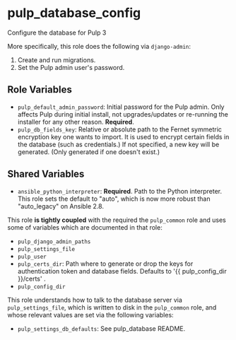pulp_database_config
====================

Configure the database for Pulp 3

More specifically, this role does the following via `django-admin`:

1. Create and run migrations.
2. Set the Pulp admin user's password.

Role Variables
--------------

* `pulp_default_admin_password`: Initial password for the Pulp admin. Only affects Pulp
  during initial install, not upgrades/updates or re-running the installer for any other
  reason. **Required**.
* `pulp_db_fields_key`: Relative or absolute path to the Fernet symmetric encryption key
   one wants to import. It is used to encrypt certain fields in the database (such as credentials.)
   If not specified, a new key will be generated. (Only generated if one doesn't exist.)

Shared Variables
----------------

* `ansible_python_interpreter`: **Required**. Path to the Python interpreter.
  This role sets the default to "auto", which is now more robust than
  "auto_legacy" on Ansible 2.8.

This role **is tightly coupled** with the required the `pulp_common` role and uses some of
variables which are documented in that role:

* `pulp_django_admin_paths`
* `pulp_settings_file`
* `pulp_user`
* `pulp_certs_dir`: Path where to generate or drop the keys for authentication token and database fields. Defaults to
  '{{ pulp_config_dir }}/certs' .
* `pulp_config_dir`

This role understands how to talk to the database server via `pulp_settings_file`,
which is written to disk in the `pulp_common` role, and whose relevant
values are set via the following variables:

* `pulp_settings_db_defaults`: See pulp_database README.
